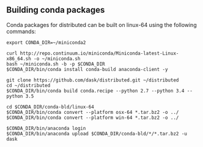 ## Building conda packages

Conda packages for distributed can be built on linux-64 using the following commands:

```
export CONDA_DIR=~/miniconda2

curl http://repo.continuum.io/miniconda/Miniconda-latest-Linux-x86_64.sh -o ~/miniconda.sh
bash ~/miniconda.sh -b -p $CONDA_DIR
$CONDA_DIR/bin/conda install conda-build anaconda-client -y

git clone https://github.com/dask/distributed.git ~/distributed
cd ~/distributed
$CONDA_DIR/bin/conda build conda.recipe --python 2.7 --python 3.4 --python 3.5

cd $CONDA_DIR/conda-bld/linux-64
$CONDA_DIR/bin/conda convert --platform osx-64 *.tar.bz2 -o ../
$CONDA_DIR/bin/conda convert --platform win-64 *.tar.bz2 -o ../

$CONDA_DIR/bin/anaconda login
$CONDA_DIR/bin/anaconda upload $CONDA_DIR/conda-bld/*/*.tar.bz2 -u dask
```
